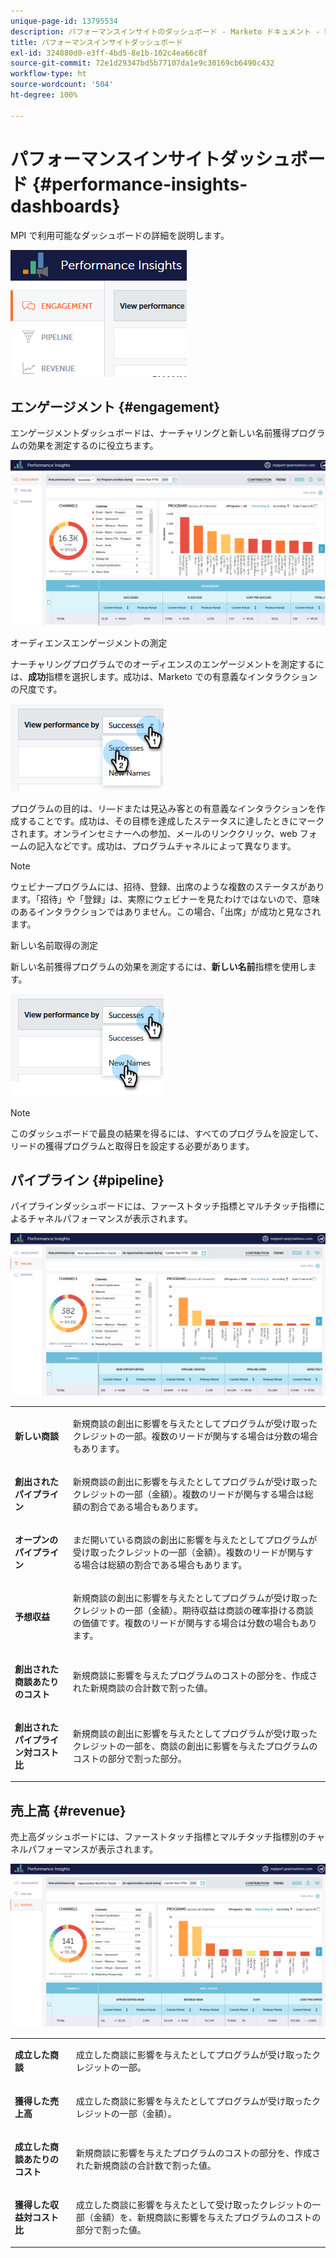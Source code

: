 ```yaml
---
unique-page-id: 13795534
description: パフォーマンスインサイトのダッシュボード - Marketo ドキュメント - 製品ドキュメント
title: パフォーマンスインサイトダッシュボード
exl-id: 324880d0-e3ff-4bd5-8e1b-102c4ea66c8f
source-git-commit: 72e1d29347bd5b77107da1e9c30169cb6490c432
workflow-type: ht
source-wordcount: '504'
ht-degree: 100%

---
```


# パフォーマンスインサイトダッシュボード {#performance-insights-dashboards}

MPI で利用可能なダッシュボードの詳細を説明します。

![](assets/1-4.png)

## エンゲージメント {#engagement}

エンゲージメントダッシュボードは、ナーチャリングと新しい名前獲得プログラムの効果を測定するのに役立ちます。

![](assets/two-3.png)

オーディエンスエンゲージメントの測定

ナーチャリングプログラムでのオーディエンスのエンゲージメントを測定するには、**成功**&#x200B;指標を選択します。成功は、Marketo での有意義なインタラクションの尺度です。

![](assets/3-4.png)

プログラムの目的は、リ―ドまたは見込み客との有意義なインタラクションを作成することです。成功は、その目標を達成したステータスに達したときにマークされます。オンラインセミナーへの参加、メールのリンククリック、web フォームの記入などです。成功は、プログラムチャネルによって異なります。

>[!NOTE]
>
>ウェビナープログラムには、招待、登録、出席のような複数のステータスがあります。「招待」や「登録」は、実際にウェビナーを見たわけではないので、意味のあるインタラクションではありません。この場合、「出席」が成功と見なされます。

新しい名前取得の測定

新しい名前獲得プログラムの効果を測定するには、**新しい名前**&#x200B;指標を使用します。

![](assets/4-3.png)

>[!NOTE]
>
>このダッシュボードで最良の結果を得るには、すべてのプログラムを設定して、リードの獲得プログラムと取得日を設定する必要があります。

## パイプライン {#pipeline}

パイプラインダッシュボードには、ファーストタッチ指標とマルチタッチ指標によるチャネルパフォーマンスが表示されます。

![](assets/five-1.png)

<table> 
 <tbody> 
  <tr> 
   <td><p><strong>新しい商談</strong></p></td> 
   <td><p>新規商談の創出に影響を与えたとしてプログラムが受け取ったクレジットの一部。複数のリードが関与する場合は分数の場合もあります。</p></td> 
  </tr> 
  <tr> 
   <td><p><strong>創出されたパイプライン</strong></p></td> 
   <td><p>新規商談の創出に影響を与えたとしてプログラムが受け取ったクレジットの一部（金額）。複数のリードが関与する場合は総額の割合である場合もあります。</p></td> 
  </tr> 
  <tr> 
   <td><p><strong>オープンのパイプライン</strong></p></td> 
   <td><p>まだ開いている商談の創出に影響を与えたとしてプログラムが受け取ったクレジットの一部（金額）。複数のリードが関与する場合は総額の割合である場合もあります。</p></td> 
  </tr> 
  <tr> 
   <td><p><strong>予想収益</strong></p></td> 
   <td><p>新規商談の創出に影響を与えたとしてプログラムが受け取ったクレジットの一部（金額）。期待収益は商談の確率掛ける商談の価値です。複数のリードが関与する場合は分数の場合もあります。</p></td> 
  </tr> 
  <tr> 
   <td><p><strong>創出された商談あたりのコスト</strong></p></td> 
   <td><p>新規商談に影響を与えたプログラムのコストの部分を、作成された新規商談の合計数で割った値。</p></td> 
  </tr> 
  <tr> 
   <td><p><strong>創出されたパイプライン対コスト比</strong></p></td> 
   <td><p>新規商談の創出に影響を与えたとしてプログラムが受け取ったクレジットの一部を、商談の創出に影響を与えたプログラムのコストの部分で割った部分。</p></td> 
  </tr> 
 </tbody> 
</table>

## 売上高 {#revenue}

売上高ダッシュボードには、ファーストタッチ指標とマルチタッチ指標別のチャネルパフォーマンスが表示されます。

![](assets/six-1.png)

<table> 
 <tbody> 
  <tr> 
   <td><p><strong>成立した商談</strong></p></td> 
   <td><p>成立した商談に影響を与えたとしてプログラムが受け取ったクレジットの一部。</p></td> 
  </tr> 
  <tr> 
   <td><p><strong>獲得した売上高</strong></p></td> 
   <td><p>成立した商談に影響を与えたとしてプログラムが受け取ったクレジットの一部（金額）。</p></td> 
  </tr> 
  <tr> 
   <td><p><strong>成立した商談あたりのコスト</strong></p></td> 
   <td><p>新規商談に影響を与えたプログラムのコストの部分を、作成された新規商談の合計数で割った値。</p></td> 
  </tr> 
  <tr> 
   <td><p><strong>獲得した収益対コスト比</strong></p></td> 
   <td><p>成立した商談に影響を与えたとして受け取ったクレジットの一部（金額）を、新規商談に影響を与えたプログラムのコストの部分で割った値。</p></td> 
  </tr> 
 </tbody> 
</table>
